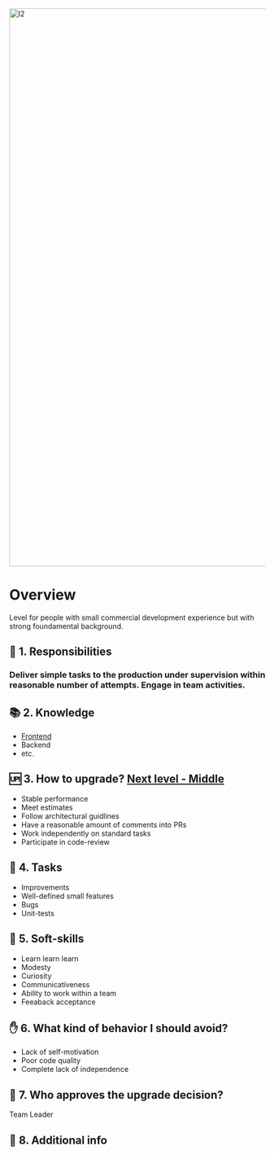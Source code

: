 <img width="1096" alt="l2" src="https://user-images.githubusercontent.com/47868427/120198632-fe8cfe00-c22a-11eb-9ca1-6307163d4952.png">


# Overview
Level for people with small commercial development experience but with strong foundamental background.

## 🦉 1. Responsibilities
### Deliver simple tasks to the production under supervision within reasonable number of attempts. Engage in team activities.

## 📚 2. Knowledge
- [Frontend](/hard-skills/frontend/Level%202%20-%20Junior.md)
- Backend
- etc.

## 🆙 3. How to upgrade? [Next level - Middle](/shared/grades/Level%203-5%20-%20Middle.md)
- Stable performance
- Meet estimates
- Follow architectural guidlines
- Have a reasonable amount of comments into PRs
- Work independently on standard tasks
- Participate in code-review

## 🎯 4. Tasks
- Improvements
- Well-defined small features
- Bugs
- Unit-tests

## 🍦 5. Soft-skills
- Learn learn learn
- Modesty
- Curiosity
- Communicativeness
- Ability to work within a team
- Feeaback acceptance


## ✋ 6. What kind of behavior I should avoid?
- Lack of self-motivation
- Poor code quality
- Сomplete lack of independence

## 🙍 7. Who approves the upgrade decision?
Team Leader

## 🥪 8. Additional info

